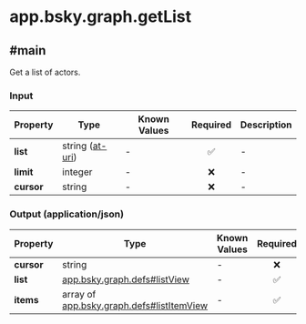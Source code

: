 # app.bsky.graph.getList

## #main

Get a list of actors.

### Input

| Property | Type | Known Values | Required | Description |
| --- | --- | --- | :---: | --- |
| **list** | string ([at-uri](https://atproto.com/specs/at-uri-scheme)) | - | ✅ | - |
| **limit** | integer | - | ❌ | - |
| **cursor** | string | - | ❌ | - |

### Output (application/json)

| Property | Type | Known Values | Required | Description |
| --- | --- | --- | :---: | --- |
| **cursor** | string | - | ❌ | - |
| **list** | [app.bsky.graph.defs#listView](../../../../app/bsky/graph/defs.md#listView) | - | ✅ | - |
| **items** | array of [app.bsky.graph.defs#listItemView](../../../../app/bsky/graph/defs.md#listItemView) | - | ✅ | - |

